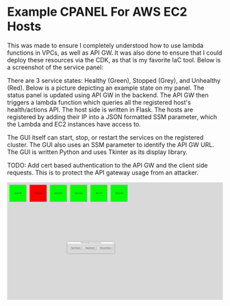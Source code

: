 # Example CPANEL For AWS EC2 Hosts
This was made to ensure I completely understood how to use lambda functions in VPCs, as well as API GW. It was also done to ensure that I could deploy these resources via the CDK, as that is my favorite IaC tool.
Below is a screenshot of the service panel:

There are 3 service states: Healthy (Green), Stopped (Grey), and Unhealthy (Red). Below is a picture depicting an example state on my panel. The status panel is updated using API GW in the backend.
The API GW then triggers a lambda function which queries all the registered host's health/actions API. The host side is written in Flask. The hosts are registered by adding their IP into a JSON formatted SSM parameter, which the Lambda and EC2 instances have access to. 

The GUI itself can start, stop, or restart the services on the registered cluster. The GUI also uses an SSM parameter to identify the API GW URL. The GUI is written Python and uses Tkinter as its display library. 


TODO: Add cert based authentication to the API GW and the client side requests. This is to protect the API gateway usage from an attacker.

![PANEL PICTURE](./img/gui.png)
